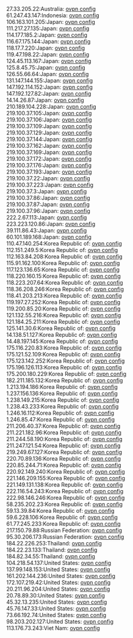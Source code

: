 27.33.205.22:Australia: [ovpn config](vpn/27_33_205_22.ovpn)  
61.247.43.147:Indonesia: [ovpn config](vpn/61_247_43_147.ovpn)  
106.163.101.205:Japan: [ovpn config](vpn/106_163_101_205.ovpn)  
111.217.27.135:Japan: [ovpn config](vpn/111_217_27_135.ovpn)  
114.177.185.2:Japan: [ovpn config](vpn/114_177_185_2.ovpn)  
116.67.175.144:Japan: [ovpn config](vpn/116_67_175_144.ovpn)  
118.17.7.220:Japan: [ovpn config](vpn/118_17_7_220.ovpn)  
119.47.198.22:Japan: [ovpn config](vpn/119_47_198_22.ovpn)  
124.45.113.167:Japan: [ovpn config](vpn/124_45_113_167.ovpn)  
125.8.45.75:Japan: [ovpn config](vpn/125_8_45_75.ovpn)  
126.55.66.64:Japan: [ovpn config](vpn/126_55_66_64.ovpn)  
131.147.144.155:Japan: [ovpn config](vpn/131_147_144_155.ovpn)  
147.192.114.152:Japan: [ovpn config](vpn/147_192_114_152.ovpn)  
147.192.127.82:Japan: [ovpn config](vpn/147_192_127_82.ovpn)  
14.14.26.87:Japan: [ovpn config](vpn/14_14_26_87.ovpn)  
210.189.104.228:Japan: [ovpn config](vpn/210_189_104_228.ovpn)  
219.100.37.105:Japan: [ovpn config](vpn/219_100_37_105.ovpn)  
219.100.37.106:Japan: [ovpn config](vpn/219_100_37_106.ovpn)  
219.100.37.109:Japan: [ovpn config](vpn/219_100_37_109.ovpn)  
219.100.37.129:Japan: [ovpn config](vpn/219_100_37_129.ovpn)  
219.100.37.144:Japan: [ovpn config](vpn/219_100_37_144.ovpn)  
219.100.37.162:Japan: [ovpn config](vpn/219_100_37_162.ovpn)  
219.100.37.169:Japan: [ovpn config](vpn/219_100_37_169.ovpn)  
219.100.37.172:Japan: [ovpn config](vpn/219_100_37_172.ovpn)  
219.100.37.176:Japan: [ovpn config](vpn/219_100_37_176.ovpn)  
219.100.37.193:Japan: [ovpn config](vpn/219_100_37_193.ovpn)  
219.100.37.22:Japan: [ovpn config](vpn/219_100_37_22.ovpn)  
219.100.37.223:Japan: [ovpn config](vpn/219_100_37_223.ovpn)  
219.100.37.3:Japan: [ovpn config](vpn/219_100_37_3.ovpn)  
219.100.37.86:Japan: [ovpn config](vpn/219_100_37_86.ovpn)  
219.100.37.87:Japan: [ovpn config](vpn/219_100_37_87.ovpn)  
219.100.37.96:Japan: [ovpn config](vpn/219_100_37_96.ovpn)  
222.2.67.113:Japan: [ovpn config](vpn/222_2_67_113.ovpn)  
223.223.120.86:Japan: [ovpn config](vpn/223_223_120_86.ovpn)  
39.111.86.43:Japan: [ovpn config](vpn/39_111_86_43.ovpn)  
60.101.189.168:Japan: [ovpn config](vpn/60_101_189_168.ovpn)  
110.47.140.254:Korea Republic of: [ovpn config](vpn/110_47_140_254.ovpn)  
112.151.249.5:Korea Republic of: [ovpn config](vpn/112_151_249_5.ovpn)  
112.163.84.208:Korea Republic of: [ovpn config](vpn/112_163_84_208.ovpn)  
115.91.162.100:Korea Republic of: [ovpn config](vpn/115_91_162_100.ovpn)  
117.123.136.65:Korea Republic of: [ovpn config](vpn/117_123_136_65.ovpn)  
118.220.160.15:Korea Republic of: [ovpn config](vpn/118_220_160_15.ovpn)  
118.223.207.64:Korea Republic of: [ovpn config](vpn/118_223_207_64.ovpn)  
118.36.208.246:Korea Republic of: [ovpn config](vpn/118_36_208_246.ovpn)  
118.41.203.213:Korea Republic of: [ovpn config](vpn/118_41_203_213.ovpn)  
119.197.27.252:Korea Republic of: [ovpn config](vpn/119_197_27_252.ovpn)  
119.200.85.20:Korea Republic of: [ovpn config](vpn/119_200_85_20.ovpn)  
121.132.55.216:Korea Republic of: [ovpn config](vpn/121_132_55_216.ovpn)  
121.184.25.211:Korea Republic of: [ovpn config](vpn/121_184_25_211.ovpn)  
125.141.30.6:Korea Republic of: [ovpn config](vpn/125_141_30_6.ovpn)  
14.138.51.127:Korea Republic of: [ovpn config](vpn/14_138_51_127.ovpn)  
14.48.197.145:Korea Republic of: [ovpn config](vpn/14_48_197_145.ovpn)  
175.116.220.83:Korea Republic of: [ovpn config](vpn/175_116_220_83.ovpn)  
175.121.52.109:Korea Republic of: [ovpn config](vpn/175_121_52_109.ovpn)  
175.123.142.252:Korea Republic of: [ovpn config](vpn/175_123_142_252.ovpn)  
175.196.126.113:Korea Republic of: [ovpn config](vpn/175_196_126_113.ovpn)  
175.200.180.229:Korea Republic of: [ovpn config](vpn/175_200_180_229.ovpn)  
182.211.185.132:Korea Republic of: [ovpn config](vpn/182_211_185_132.ovpn)  
1.213.194.186:Korea Republic of: [ovpn config](vpn/1_213_194_186.ovpn)  
1.237.156.136:Korea Republic of: [ovpn config](vpn/1_237_156_136.ovpn)  
1.238.149.215:Korea Republic of: [ovpn config](vpn/1_238_149_215.ovpn)  
1.238.43.233:Korea Republic of: [ovpn config](vpn/1_238_43_233.ovpn)  
1.246.16.112:Korea Republic of: [ovpn config](vpn/1_246_16_112.ovpn)  
1.246.85.47:Korea Republic of: [ovpn config](vpn/1_246_85_47.ovpn)  
211.206.40.37:Korea Republic of: [ovpn config](vpn/211_206_40_37.ovpn)  
211.221.182.96:Korea Republic of: [ovpn config](vpn/211_221_182_96.ovpn)  
211.244.58.190:Korea Republic of: [ovpn config](vpn/211_244_58_190.ovpn)  
211.247.121.54:Korea Republic of: [ovpn config](vpn/211_247_121_54.ovpn)  
219.249.67.127:Korea Republic of: [ovpn config](vpn/219_249_67_127.ovpn)  
220.70.89.136:Korea Republic of: [ovpn config](vpn/220_70_89_136.ovpn)  
220.85.244.71:Korea Republic of: [ovpn config](vpn/220_85_244_71.ovpn)  
220.92.149.240:Korea Republic of: [ovpn config](vpn/220_92_149_240.ovpn)  
221.146.209.155:Korea Republic of: [ovpn config](vpn/221_146_209_155.ovpn)  
221.149.131.138:Korea Republic of: [ovpn config](vpn/221_149_131_138.ovpn)  
222.116.54.243:Korea Republic of: [ovpn config](vpn/222_116_54_243.ovpn)  
222.98.146.246:Korea Republic of: [ovpn config](vpn/222_98_146_246.ovpn)  
58.235.202.23:Korea Republic of: [ovpn config](vpn/58_235_202_23.ovpn)  
59.13.39.84:Korea Republic of: [ovpn config](vpn/59_13_39_84.ovpn)  
59.6.228.106:Korea Republic of: [ovpn config](vpn/59_6_228_106.ovpn)  
61.77.245.233:Korea Republic of: [ovpn config](vpn/61_77_245_233.ovpn)  
217.150.79.88:Russian Federation: [ovpn config](vpn/217_150_79_88.ovpn)  
95.30.206.173:Russian Federation: [ovpn config](vpn/95_30_206_173.ovpn)  
184.22.226.253:Thailand: [ovpn config](vpn/184_22_226_253.ovpn)  
184.22.23.133:Thailand: [ovpn config](vpn/184_22_23_133.ovpn)  
184.82.34.55:Thailand: [ovpn config](vpn/184_82_34_55.ovpn)  
104.218.54.137:United States: [ovpn config](vpn/104_218_54_137.ovpn)  
137.99.148.153:United States: [ovpn config](vpn/137_99_148_153.ovpn)  
161.202.144.236:United States: [ovpn config](vpn/161_202_144_236.ovpn)  
172.107.219.42:United States: [ovpn config](vpn/172_107_219_42.ovpn)  
20.211.96.204:United States: [ovpn config](vpn/20_211_96_204.ovpn)  
20.78.89.30:United States: [ovpn config](vpn/20_78_89_30.ovpn)  
45.32.13.235:United States: [ovpn config](vpn/45_32_13_235.ovpn)  
45.76.147.33:United States: [ovpn config](vpn/45_76_147_33.ovpn)  
73.66.192.74:United States: [ovpn config](vpn/73_66_192_74.ovpn)  
98.203.202.127:United States: [ovpn config](vpn/98_203_202_127.ovpn)  
113.176.73.243:Viet Nam: [ovpn config](vpn/113_176_73_243.ovpn)  
